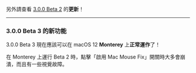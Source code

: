 另外請查看 [3.0.0 Beta 2](https://github.com/noah-nuebling/mac-mouse-fix/releases/tag/3.0.0-Beta-2) 的**更新**！

---

### 3.0.0 Beta 3 的新功能

3.0.0 Beta 3 現在應該可以在 macOS 12 **Monterey** 上**正常運作**了！

在 Monterey 上運行 Beta 2 時，點擊「啟用 Mac Mouse Fix」開關時大多會崩潰，而且有一些視覺故障。